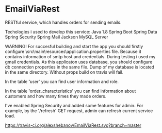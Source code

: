# EmailViaRest
RESTful service, which handles orders for sending emails.

Techologies i used to develop this service:
Java 1.8
Spring Boot
Spring Data
Spring Security
Spring Mail
Jackson
MySQL Server

WARNING! For succesful building and start the app you should firstly
configure \src\main\resources\application.properties file. Because it contains
information of smtp host and credentials. During testing i used my gmail credentials.
As this applicaton uses database, you should configure db connection properties in
the same file. Dump of my database is located in the same directory.
Without props build on travis will fail.

In the table 'user' you can find user information and role.

In the table 'order_characteristics' you can find information about customers
and how many times they made orders.

I've enabled Spring Security and added some features for admin.
For example, by the '/refresh' GET request, admin can refresh current
service load.

https://travis-ci.org/alexshebanov/EmailViaRest.svg?branch=master
